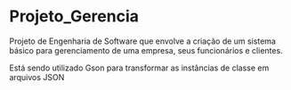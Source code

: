# Projeto_Gerencia
Projeto de Engenharia de Software que envolve a criação de um sistema básico para gerenciamento de uma empresa, seus funcionários e clientes.

Está sendo utilizado Gson para transformar as instâncias de classe em arquivos JSON
